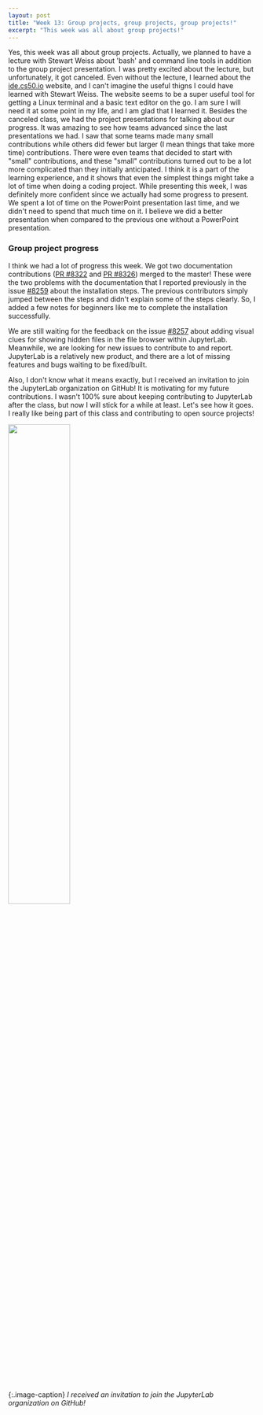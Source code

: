 ```yaml
---
layout: post
title: "Week 13: Group projects, group projects, group projects!"
excerpt: "This week was all about group projects!"
---
```



Yes, this week was all about group projects. Actually, we planned to have a lecture with Stewart Weiss about 'bash' and command line tools in addition to the group project presentation. I was pretty excited about the lecture, but unfortunately, it got canceled. Even without the lecture, I learned about the [ide.cs50.io](https://ide.cs50.io/) website, and I can't imagine the useful thigns I could have learned with Stewart Weiss. The website seems to be a super useful tool for getting a Linux terminal and a basic text editor on the go. I am sure I will need it at some point in my life, and I am glad that I learned it. Besides the canceled class, we had the project presentations for talking about our progress. It was amazing to see how teams advanced since the last presentations we had. I saw that some teams made many small contributions while others did fewer but larger (I mean things that take more time) contributions. There were even teams that decided to start with "small" contributions, and these "small" contributions turned out to be a lot more complicated than they initially anticipated. I think it is a part of the learning experience, and it shows that even the simplest things might take a lot of time when doing a coding project. While presenting this week, I was definitely more confident since we actually had some progress to present. We spent a lot of time on the PowerPoint presentation last time, and we didn't need to spend that much time on it. I believe we did a better presentation when compared to the previous one without a PowerPoint presentation.


### Group project progress
I think we had a lot of progress this week. We got two documentation contributions ([PR #8322](https://github.com/jupyterlab/jupyterlab/pull/8322) and [PR #8326](https://github.com/jupyterlab/jupyterlab/pull/8326)) merged to the master! These were the two problems with the documentation that I reported previously in the issue [#8259](https://github.com/jupyterlab/jupyterlab/issues/8259) about the installation steps. The previous contributors simply jumped between the steps and didn't explain some of the steps clearly. So, I added a few notes for beginners like me to complete the installation successfully.

We are still waiting for the feedback on the issue [#8257](https://github.com/jupyterlab/jupyterlab/issues/8257) about adding visual clues for showing hidden files in the file browser within JupyterLab. Meanwhile, we are looking for new issues to contribute to and report. JupyterLab is a relatively new product, and there are a lot of missing features and bugs waiting to be fixed/built.

Also, I don't know what it means exactly, but I received an invitation to join the JupyterLab organization on GitHub! It is motivating for my future contributions. I wasn't 100% sure about keeping contributing to JupyterLab after the class, but now I will stick for a while at least. Let's see how it goes. I really like being part of this class and contributing to open source projects!

<img src="/woswos-weekly/images/invite.png" width="50%" class="image-centered" target="_blank">

{:.image-caption}
*I received an invitation to join the JupyterLab organization on GitHub!*

